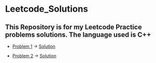 # Leetcode_Solutions
This Repository is for my Leetcode Practice problems solutions. The language used is C++
------------------------------------------------------------------------------------------------------------

* [Problem 1](https://leetcode.com/problems/build-array-from-permutation/description/) -> [Solution](https://github.com/ankitpriyadarshii/Leetcode_Solutions/blob/main/Leetcode_BuildArrayFromPermutation.cpp)

* [Problem 2](https://leetcode.com/problems/concatenation-of-array/) -> [Solution](https://github.com/ankitpriyadarshii/Leetcode_Solutions/blob/main/Leetcode_ConcatenationOfArray.cpp)
